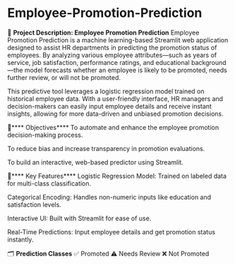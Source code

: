 # Employee-Promotion-Prediction
📄 **Project Description: Employee Promotion Prediction**
Employee Promotion Prediction is a machine learning-based Streamlit web application designed to assist HR departments in predicting the promotion status of employees. By analyzing various employee attributes—such as years of service, job satisfaction, performance ratings, and educational background—the model forecasts whether an employee is likely to be promoted, needs further review, or will not be promoted.

This predictive tool leverages a logistic regression model trained on historical employee data. With a user-friendly interface, HR managers and decision-makers can easily input employee details and receive instant insights, allowing for more data-driven and unbiased promotion decisions.

🎯**** Objectives****
To automate and enhance the employee promotion decision-making process.

To reduce bias and increase transparency in promotion evaluations.

To build an interactive, web-based predictor using Streamlit.

🧠**** Key Features****
Logistic Regression Model: Trained on labeled data for multi-class classification.

Categorical Encoding: Handles non-numeric inputs like education and satisfaction levels.

Interactive UI: Built with Streamlit for ease of use.

Real-Time Predictions: Input employee details and get promotion status instantly.

🗂️ **Prediction Classes**
✅ Promoted
⚠️ Needs Review
❌ Not Promoted

